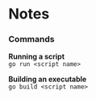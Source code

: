 # Notes

### Commands

**Running a script**  
`go run <script name>`

**Building an executable**  
`go build <script name>`
